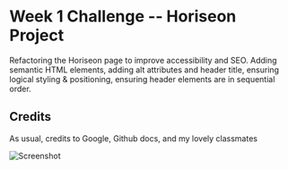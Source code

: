 # Week 1 Challenge -- Horiseon Project

Refactoring the Horiseon page to improve accessibility and SEO. Adding semantic HTML elements, adding alt attributes and header title, ensuring logical styling & positioning, ensuring header elements are in sequential order.

## Credits
As usual, credits to Google, Github docs, and my lovely classmates

![Screenshot](https://github.com/MattyG6/Horiseon-Project/blob/main/Screenshot.png)
